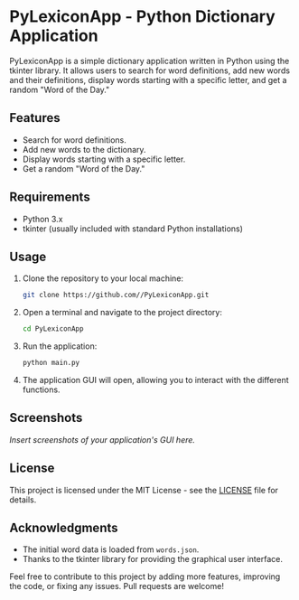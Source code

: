 # PyLexiconApp - Python Dictionary Application

PyLexiconApp is a simple dictionary application written in Python using the tkinter library. It allows users to search for word definitions, add new words and their definitions, display words starting with a specific letter, and get a random "Word of the Day."

## Features

- Search for word definitions.
- Add new words to the dictionary.
- Display words starting with a specific letter.
- Get a random "Word of the Day."

## Requirements

- Python 3.x
- tkinter (usually included with standard Python installations)

## Usage

1. Clone the repository to your local machine:

    ```bash
    git clone https://github.com//PyLexiconApp.git
    ```

2. Open a terminal and navigate to the project directory:

    ```bash
    cd PyLexiconApp
    ```

3. Run the application:

    ```bash
    python main.py
    ```

4. The application GUI will open, allowing you to interact with the different functions.

## Screenshots

_Insert screenshots of your application's GUI here._

## License

This project is licensed under the MIT License - see the [LICENSE](LICENSE) file for details.

## Acknowledgments

- The initial word data is loaded from `words.json`.
- Thanks to the tkinter library for providing the graphical user interface.

Feel free to contribute to this project by adding more features, improving the code, or fixing any issues. Pull requests are welcome!
